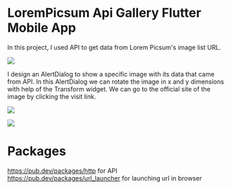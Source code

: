 # LoremPicsum Api Gallery Flutter Mobile App

In this project, I used API to get data from Lorem Picsum's image list URL.

![](https://gph.is/g/ZP8756V)

I design an AlertDialog to show a specific image with its data that came from API. In this AlertDialog we can rotate the image in x and y dimensions with help of the Transform widget. We can go to the official site of the image by clicking the visit link.

![](https://gph.is/g/aNxW57o)

![](https://gph.is/g/ajMy5bj)

# Packages 

https://pub.dev/packages/http for API
https://pub.dev/packages/url_launcher for launching url in browser

